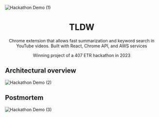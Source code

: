 ![Hackathon Demo (1)](https://github.com/monomedio/TLDW/assets/62685704/fe16b1da-3ef6-4b52-ac66-aa0219e836f9)

<h1 align="center">
  TLDW
</h1>

<p align="center">
  Chrome extension that allows fast summarization and keyword search in YouTube videos. Built with React, Chrome API, and AWS services
</p>

<p align="center">
  Winning project of a 407 ETR hackathon in 2023
</p>

## Architectural overview

![Hackathon Demo (2)](https://github.com/monomedio/TLDW/assets/62685704/674e7a6a-a437-4b06-8c65-6c7bb88b6b37)

## Postmortem

![Hackathon Demo (3)](https://github.com/monomedio/TLDW/assets/62685704/1d68224b-5f02-4c8c-b80d-1d53130bb83c)
